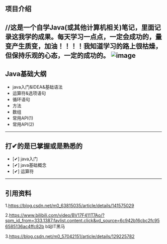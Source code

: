 项目介绍
---------------------------------------------------------------------------------------------------------------------------------------------------------------------------------------
//这是一个自学Java(或其他计算机相关)笔记，里面记录这我学的成果。每天学习一点点，一定会成功的，量变产生质变，加油！！！！我知道学习的路上很枯燥，但保持乐观的心态，一定的成功的。
![image](https://github.com/An53657/Program/blob/main/Pictures/Wallpaper/%E3%80%90%E5%93%B2%E9%A3%8E%E5%A3%81%E7%BA%B8%E3%80%91%E4%BA%8C%E6%AC%A1%E5%85%83-%E5%8A%A8%E6%BC%AB%E5%A5%B3%E5%AD%A9%20.png)
---------------------------------------------------------------------------------------------------------------------------------------------------------------------------------------
##  Java基础大纲
- java入门&IDEA&基础语法
- 运算符&选项语句
- 循环语句
- 方法
- 数组
- 常用API(1)
- 常用API(2)
---------------------------------------------------------------------------------------------------------------------------------------------------------------------------------------
##  打✔的是已掌握或是熟悉的
- [✔] java入门
- [✔] java基础概念
- [✔] 运算符
  
---------------------------------------------------------------------------------------------------------------------------------------------------------------------------------------
## 引用资料
1.https://blog.csdn.net/m0_63815035/article/details/141575029 

2.https://www.bilibili.com/video/BV17F411T7Ao/?spm_id_from=333.1387.favlist.content.click&vd_source=6c942b16cbc2fc956585136ac4ffc82b b站IT黑马

3.https://blog.csdn.net/m0_57042151/article/details/129225782
